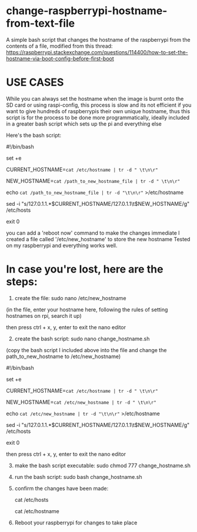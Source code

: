 # change-raspberrypi-hostname-from-text-file
A simple bash script that changes the hostname of the raspberrypi from the contents of a file, modified from this thread:
https://raspberrypi.stackexchange.com/questions/114400/how-to-set-the-hostname-via-boot-config-before-first-boot

# USE CASES
While you can always set the hostname when the image is burnt onto the SD card or using raspi-config, this process is slow
and its not efficient if you want to give hundreds of raspberrypis their own unique hostname, thus this script is for the 
process to be done more programmatically, ideally included in a greater bash script which sets up the pi and everything else

Here's the bash script:

#!/bin/bash

set +e

CURRENT_HOSTNAME=`cat /etc/hostname | tr -d " \t\n\r"`

NEW_HOSTNAME=`cat /path_to_new_hostname_file | tr -d " \t\n\r"`

echo `cat /path_to_new_hostname_file | tr -d "\t\n\r"` >/etc/hostname

sed -i "s/127.0.1.1.*$CURRENT_HOSTNAME/127.0.1.1\t$NEW_HOSTNAME/g" /etc/hosts

exit 0


you can add a 'reboot now' command to make the changes immediate
I created a file called '/etc/new_hostname' to store the new hostname
Tested on my raspberrypi and everything works well.

# In case you're lost, here are the steps:

1. create the file: sudo nano /etc/new_hostname
   
(in the file, enter your hostname here, following the rules of setting hostnames on rpi, search it up)

then press ctrl + x, y, enter to exit the nano editor

2. create the bash script: sudo nano change_hostname.sh

(copy the bash script I included above into the file and change the path_to_new_hostname to /etc/new_hostname)

#!/bin/bash

set +e

CURRENT_HOSTNAME=`cat /etc/hostname | tr -d " \t\n\r"`

NEW_HOSTNAME=`cat /etc/new_hostname | tr -d " \t\n\r"`

echo `cat /etc/new_hostname | tr -d "\t\n\r"` >/etc/hostname

sed -i "s/127.0.1.1.*$CURRENT_HOSTNAME/127.0.1.1\t$NEW_HOSTNAME/g" /etc/hosts

exit 0

then press ctrl + x, y, enter to exit the nano editor

3. make the bash script executable: sudo chmod 777 change_hostname.sh

4. run the bash script: sudo bash change_hostname.sh

5. confirm the changes have been made:
   
     cat /etc/hosts
   
     cat /etc/hostname

7. Reboot your raspberrypi for changes to take place

